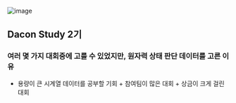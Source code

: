 ![image](https://user-images.githubusercontent.com/59557720/94132723-a8490d80-fe9a-11ea-92e8-25cfd09b7a47.png)

## Dacon Study 2기
### 여러 몇 가지 대회중에 고를 수 있었지만, **원자력 상태 판단 데이터를 고른 이유**
* 용량이 큰 시계열 데이터를 공부할 기회 + 참여팀이 많은 대회 + 상금이 크게 걸린 대회
